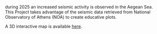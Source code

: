 <p>during 2025 an increased seismic activity is observed in the Aegean Sea. This Project takes advantage of the seismic data retrieved from National Observatory of Athens (NOA) to create educative plots. </p>
<p> A 3D interactive map is available <a href="3d.maps/3dplot"> here</a>. </p>

